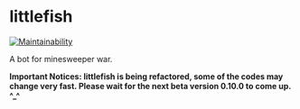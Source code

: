 # littlefish

[![Maintainability](https://api.codeclimate.com/v1/badges/0599899fd136d4a2eec0/maintainability)](https://codeclimate.com/github/T0nyX1ang/littlefish/maintainability)

A bot for minesweeper war.

**Important Notices: littlefish is being refactored, some of the codes may change very fast. Please wait for the next beta version 0.10.0 to come up. ^_^**
